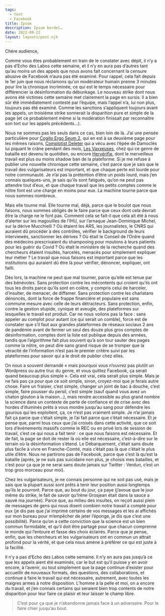 ```yaml
---
tags:
  - test
  - Facebook
title: Ipsum
description: Ipsum bordel…
date: 2022-09-22
layout: layouts/post.njk
---
```


Chère audience,

Comme vous êtes probablement en train de le constater avec dépit, il n’y a pas d’Echo des Labos cette semaine, et il n’y en aura pas d’autres tant qu’au moins un des appels que nous avons fait concernant la censure abusive de Facebook n’aura pas été examiné. Pour rappel, cela fait depuis le 1er juin que nous réclamons qu’un modérateur humain prenne 3 minutes pour lire la chronique incriminée, ce qui est le temps nécessaire pour différencier la désinformation du débunkage. Le nouveau strike dont nous avons été victimes cette semaine met clairement la page en sursis. Il a bien sûr été immédiatement contesté par l’équipe, mais l’appel n’a, lui non plus, toujours pas été examiné. Comme les sanctions s’appliquent toujours avant les appels, un troisième strike sonnerait la disparition pure et simple de la page (et ce probablement même si la modération finissait par reconnaître son tort sur les appels précédents…).

Nous ne sommes pas les seuls dans ce cas, bien loin de là. J’ai une pensée particulière pour [Cogito Ergo Seum 2](https://www.facebook.com/Stand4science/?__cft__[0]=AZVmBNkPITIEARPesYBR-moI5iFqKOaDRybnzo53lOM4vKQqe6d_Mcnrl6zJNRHvSLTEat74RFl6xXoNDwRDsDSO1xkumqZ1aI8sA9J3eqGkrq25hcTxPs8FeN1weodRJP3mcgwrI_7zxsMOAdOihedZ1BqB4uj0cDKbE7g66mtnmw&__tn__=kK-R), qui en est à sa deuxième page pour les mêmes raisons, [Complotist Deleter](https://www.facebook.com/ComplotistDeleterFR/?__cft__[0]=AZVmBNkPITIEARPesYBR-moI5iFqKOaDRybnzo53lOM4vKQqe6d_Mcnrl6zJNRHvSLTEat74RFl6xXoNDwRDsDSO1xkumqZ1aI8sA9J3eqGkrq25hcTxPs8FeN1weodRJP3mcgwrI_7zxsMOAdOihedZ1BqB4uj0cDKbE7g66mtnmw&__tn__=kK-R) qui a vécu avec l’épée de Damoclès lui piquant le crâne pendant des mois, [Les Vaxxeuses](https://www.facebook.com/vaxxeuses/?__cft__[0]=AZVmBNkPITIEARPesYBR-moI5iFqKOaDRybnzo53lOM4vKQqe6d_Mcnrl6zJNRHvSLTEat74RFl6xXoNDwRDsDSO1xkumqZ1aI8sA9J3eqGkrq25hcTxPs8FeN1weodRJP3mcgwrI_7zxsMOAdOihedZ1BqB4uj0cDKbE7g66mtnmw&__tn__=kK-R), chez qui ce genre de bataille est devenu le quotidien, ou encore [Hervérifie](https://www.facebook.com/HERVERIFIE?__cft__[0]=AZVmBNkPITIEARPesYBR-moI5iFqKOaDRybnzo53lOM4vKQqe6d_Mcnrl6zJNRHvSLTEat74RFl6xXoNDwRDsDSO1xkumqZ1aI8sA9J3eqGkrq25hcTxPs8FeN1weodRJP3mcgwrI_7zxsMOAdOihedZ1BqB4uj0cDKbE7g66mtnmw&__tn__=-]K-R), dont le merveilleux travail est plus ou moins shadow ban de la plateforme. Si je me refuse à publier une nouvelle chronique cette semaine, c’est parce que je sais que le travail des vulgarisateurs est important, et que chaque perte est lourde pour notre communauté. Je n’ai pas la prétention d’être un poids lourd, mais j’en connais quelques-uns, je sais qu’ils sont fatigués, qu’on ne peut pas attendre tout d’eux, et que chaque travail que les petits comptes comme le nôtre font est une charge en moins pour eux. La machine tourne parce que nous sommes nombreux.

Mais elle tourne mal. Elle tourne mal, déjà, parce que le boulot que nous faisons, nous sommes obligés de le faire parce que ceux dont cela devrait être la charge ne le font pas. Comment cela se fait-il que cela ait été à nous d’alerter sur les magouilles de l’IHU, sur l’arnaque Jean-Dominique Michel, sur la dérive Mucchielli ? Où étaient les ARS, les journalistes, le CNRS qui auraient dû procéder à des contrôles, vérifier le background de leurs interviewés, sanctionner les dérives ? Où était le Conseil de l’Ordre quand des médecins prescrivaient du shampooing pour moutons à leurs patients pour les guérir du Covid ? Où était le ministère de la recherche quand des chercheurs étaient insultés, harcelés, menacés pour simplement expliquer leur métier ? Le travail que nous faisons est important parce que les institutions qui auraient dû être là pour vérifier, dénoncer, expliquer, ont failli.

Dès lors, la machine ne peut que mal tourner, parce qu’elle est tenue par des bénévoles. Sans protection contre les mécontents qui croient qu’ils ont tous les droits parce qu’ils sont en colère, y compris celui de harceler, d’insulter, de menacer, de diffamer. Sans protection contre les charlatans dénoncés, dont la force de frappe financière et populaire est sans commune mesure avec celle de leurs détracteurs. Sans protection, enfin, contre la gestion stupide, cynique et aveugle, des plateformes sur lesquelles le travail est produit. Car ne nous voilons pas la face : sans appeler au complot pour autant (ce qui serait un comble), force est de constater que s’il faut aux grandes plateformes de réseaux sociaux 2 ans de pandémie avant de fermer un seul des douze plus gros comptes de désinformation, comptes dont la liste est publique depuis des années, tandis que l’algorithme fait plus souvent qu’à son tour sauter des pages comme la nôtre, on peut dire sans grand risque de se tromper que la véracité de l’information n’est pas le premier critère suivi par les plateformes pour savoir qui a le droit de publier chez elles.

On nous a souvent demandé « mais pourquoi vous n’ouvrez pas plutôt un Wordpress ou autre truc du genre, et vous quittez Facebook, ça serait quand beaucoup plus simple ». Cela est vrai, cela serait plus simple. Mais je ne fais pas ça pour que ce soit simple, sinon, croyez-moi que je ferais autre chose. Faire un fraisier, c’est simple, changer un joint de bac à douche, c’est simple, faire pousser du persil, c’est simple (sauf quand vous avez un chaton glouton à la maison…), mais rendre accessible au plus grand nombre la science dans un contexte de perte de confiance et de crise avec des hordes d’illuminés prêts à vous mordre jusqu’au sang pour défendre les gourous qui les exploitent, ça, ce n’est pas vraiment simple. Je n’ai jamais fait ça parce que c’était simple, je l’ai fait parce que c’était nécessaire. Et je pense que, parmi tous ceux que j’ai croisés dans cette activité, que ce soit lors d’évènements massifs comme le REC ou en privé lors de session de travail, c’est ce qui nous a fait tenir : ce que nous faisons est nécessaire. Et de fait, la page se doit de rester là où elle est nécessaire, c’est-à-dire sur le terrain où la désinformation s’étend. Le Débarquement, c’était sans doute plus facile à vivre en Franche-Comté, mais c’était pas là que c’était le plus utile d’être. Nous ne partirons pas de Facebook, parce que c’est là qu’est la bataille (après, je ne suis pas suicidaire non plus, je choisis mes batailles, et c’est pour ça que je ne serai sans doute jamais sur Twitter : Verdun, c’est un trop gros morceau pour moi).

Chez les vulgarisateurs, je ne connais personne qui ne soit pas usé, mais je sais que la plupart aussi sont prêts à tenir leur position aussi longtemps qu’ils le pourront. Parce que, au bout du jour, ça paye (j’avoue que le jour même du strike, le fait de savoir qu’Irène Grosjean était dans la sauce a sauvé ma journée). Parce que, au milieu des insultes, on reçoit aussi plein de messages de gens qui nous disent combien notre travail a compté pour eux (je dis pas que j’ai imprimé certains de vos messages et les ai affichés sur mon bureau pour m’empêcher de jeter l’éponge, je dis que c’est une possibilité). Parce qu’on a cette conviction que la science est un bien commun formidable, et qu’il doit être partagé pour que chacun comprenne le monde qui l’entoure et fasse des choix éclairés. Parce que je pense, enfin, que les chercheurs et les vulgarisateurs ont en commun un attrait profond pour la vérité, et que cela nous amène à préférer ce qui est juste à la facilité.

Il n’y a pas d’Echo des Labos cette semaine. Il n’y en aura pas jusqu’à ce que les appels aient été examinés, car le but est qu’il puisse y en avoir encore, à l’avenir, ou tout simplement que la page continue d’exister pour accueillir de nouveaux formats, des questions, des collaborations, et continue à faire le travail qui est nécessaire, autrement, avec toutes les maigres armes à notre disposition. L’homme à la pelle et moi, on a encore du travail, et j’en connais certains qui seraient bien trop contents de notre disparition pour leur faire ce plaisir et leur laisser le champ libre.

> C’est pour ça que je n’abandonne jamais face à un adversaire. Pour le faire chier jusqu’au bout.
